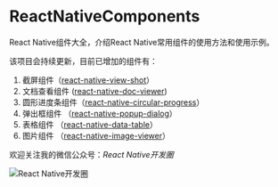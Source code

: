 # ReactNativeComponents
React Native组件大全，介绍React Native常用组件的使用方法和使用示例。

该项目会持续更新，目前已增加的组件有：

1. 截屏组件（[react-native-view-shot](http://mp.weixin.qq.com/s/rGJORsP2JmW8kNAgYU_wow)）
2. 文档查看组件 ([react-native-doc-viewer](http://mp.weixin.qq.com/s/K2AGelC_jOHeCkIDQa0gqw))
3. 圆形进度条组件（[react-native-circular-progress](https://mp.weixin.qq.com/s/LnAfHqC6ATszTLoDCZCs-w)）
4. 弹出框组件 （[react-native-popup-dialog](http://mp.weixin.qq.com/s/D2GvwPRkKyxGGlSEVALyTw)）
5. 表格组件 （[react-native-data-table](http://mp.weixin.qq.com/s/GMthr6ZhhvSRnmLaszlwAA)）
6. 图片组件 （[react-native-image-viewer](http://mp.weixin.qq.com/s/7bammoST1sxAVoKEDFZ6FA)）

欢迎关注我的微信公众号：*React Native开发圈*

![React Native开发圈](http://pic.yupoo.com/forrest071/GXPy4uDg/small.jpg)